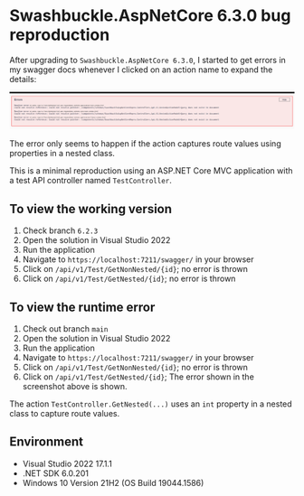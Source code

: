 # Swashbuckle.AspNetCore 6.3.0 bug reproduction

After upgrading to `Swashbuckle.AspNetCore 6.3.0`, I started to get errors in my swagger docs whenever I clicked on an action name to expand the details:

![Swagger Error](https://github.com/jonsagara/SwashbuckleAspNetCoreRepro/blob/main/swagger_error.png?raw=true)

The error only seems to happen if the action captures route values using properties in a nested class.

This is a minimal reproduction using an ASP.NET Core MVC application with a test API controller named `TestController`.

## To view the working version ##

1. Check branch `6.2.3`
1. Open the solution in Visual Studio 2022
1. Run the application
1. Navigate to `https://localhost:7211/swagger/` in your browser
1. Click on `/api/v1/Test/GetNonNested/{id}`; no error is thrown
1. Click on `/api/v1/Test/GetNested/{id}`; no error is thrown

## To view the runtime error ##

1. Check out branch `main`
1. Open the solution in Visual Studio 2022
1. Run the application
1. Navigate to `https://localhost:7211/swagger/` in your browser
1. Click on `/api/v1/Test/GetNonNested/{id}`; no error is thrown
1. Click on `/api/v1/Test/GetNested/{id}`; The error shown in the screenshot above is shown.

The action `TestController.GetNested(...)` uses an `int` property in a nested class to capture route values.

## Environment ##

- Visual Studio 2022 17.1.1
- .NET SDK 6.0.201
- Windows 10 Version 21H2 (OS Build 19044.1586)
